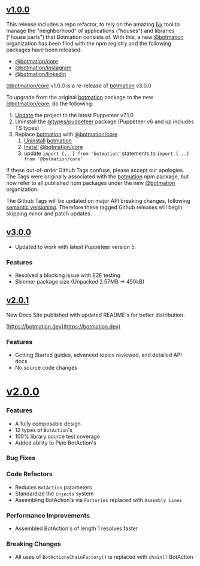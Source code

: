 ## [v1.0.0](https://github.com/mrWh1te/Botmation/releases/tag/1.0.0)

This release includes a repo refactor, to rely on the amazing [Nx](https://nx.dev) tool to manage the "neighborhood" of applications ("houses") and libraries ("house parts") that Botmation consists of. With this, a new [@botmation](https://www.npmjs.com/org/botmation) organization has been filed with the npm registry and the following packages have been released:

- [@botmation/core](https://www.npmjs.com/package/@botmation/core)
- [@botmation/instagram](https://www.npmjs.com/package/@botmation/instagram)
- [@botmation/linkedin](https://www.npmjs.com/package/@botmation/linkedin)

[@botmation/core](https://www.npmjs.com/package/@botmation/core) v1.0.0 is a re-release of [botmation](https://www.npmjs.com/package/botmation) v3.0.0

To upgrade from the original [botmation](https://www.npmjs.com/package/botmation) package to the new [@botmation/core](https://www.npmjs.com/package/@botmation/core), do the following:
1. [Update](https://docs.npmjs.com/cli/v6/commands/npm-update) the project to the latest Puppeteer v7.1.0
2. Uninstall the [@types/puppeteer](https://www.npmjs.com/package/@types/puppeteer) package (Puppeteer v6 and up includes TS types)
3. Replace [botmation](https://www.npmjs.com/package/botmation) with [@botmation/core](https://www.npmjs.com/package/@botmation/core)
    1. [Uninstall](https://docs.npmjs.com/cli/v6/commands/npm-uninstall) [botmation](https://www.npmjs.com/package/botmation)
    2. [Install](https://docs.npmjs.com/cli/v6/commands/npm-install) [@botmation/core](https://www.npmjs.com/package/@botmation/core)
    3. update `import {...} from 'botmation'` statements to `import {...} from '@botmation/core'`

If these out-of-order Github Tags confuse, please accept our apologies. The Tags were originally associated with the [botmation](https://www.npmjs.com/package/botmation) npm package, but now refer to all published npm packages under the new [@botmation](https://www.npmjs.com/org/botmation) organization.

The Github Tags will be updated on major API breaking changes, following [semantic versioning](https://docs.npmjs.com/about-semantic-versioning). Therefore these tagged Github releases will begin skipping minor and patch updates.

## [v3.0.0](https://github.com/mrWh1te/Botmation/releases/tag/3.0.0)

- Updated to work with latest Puppeteer version 5.

### Features
 - Resolved a blocking issue with E2E testing
 - Slimmer package size (Unpacked 2.57MB -> 450kB)

## [v2.0.1](https://github.com/mrWh1te/Botmation/releases/tag/2.0.1)

New Docs Site published with updated README's for better distribution.

[https://botmation.dev](https://botmation.dev)

### Features
 - Getting Started guides, advanced topics reviewed, and detailed API docs
 - No source code changes

# [v2.0.0](https://github.com/mrWh1te/Botmation/releases/tag/2.0.0)

### Features
 - A fully composable design
 - 12 types of `BotAction`'s
 - 100% library source test coverage
 - Added ability to Pipe BotAction's

### Bug Fixes

### Code Refactors
 - Reduces `BotAction` parameters
 - Standardize the `injects` system
 - Assembling BotAction's via `Factories` replaced with `Assembly Lines`

### Performance Improvements
 - Assembled BotAction's of length 1 resolves faster

### Breaking Changes
 - All uses of `BotActionsChainFactory()` is replaced with `chain()` BotAction
